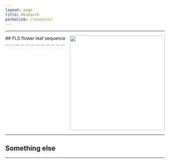 ```yaml
---
layout: page
title: Research
permalink: /research/
---
```


---


<img align="right" src="https://agougher.github.io/images/flsphylo.png" width="300">
## FLS
flower leaf sequence ... ... ... ... ... ... ... ... ... ... ... ... 

<br clear="right"/> 



---

## Something else

---
